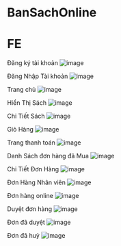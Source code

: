 # BanSachOnline
# FE
Đăng ký tài khoản
 ![image](https://github.com/anionzo/BanSachOnline/assets/86876887/a632af6f-0c6c-44c7-9633-eef32f40b455)

Đăng Nhập Tài khoản
 ![image](https://github.com/anionzo/BanSachOnline/assets/86876887/dfa72248-bb22-4852-b94b-00b9b3ac8b9c)

Trang chủ
 ![image](https://github.com/anionzo/BanSachOnline/assets/86876887/3881e08c-02b1-4941-8127-7f95c7c8c51f)

Hiển Thị Sách
 ![image](https://github.com/anionzo/BanSachOnline/assets/86876887/4fd5b113-c9f6-44bf-b2f2-e2b82f2cc2f9)

Chi Tiết Sách
 ![image](https://github.com/anionzo/BanSachOnline/assets/86876887/55dfc1e8-2f1d-44f4-b308-9e55ec0b36a9)

Giỏ Hàng
 ![image](https://github.com/anionzo/BanSachOnline/assets/86876887/ae13b786-aabe-462e-b5ac-1485f7b0dc59)

Trang thanh toán
 ![image](https://github.com/anionzo/BanSachOnline/assets/86876887/b3ab81c0-e2cf-4a42-83ec-cbd8a52843c1)

Danh Sách đơn hàng đã Mua
 ![image](https://github.com/anionzo/BanSachOnline/assets/86876887/00cfba8b-d5fd-4fd9-b63e-fc3d5abb6c92)

Chi Tiết Đơn Hàng
 ![image](https://github.com/anionzo/BanSachOnline/assets/86876887/aa8d701b-15c0-4d59-b011-d7a74ad959a6)

Đơn Hàng Nhân viên
 ![image](https://github.com/anionzo/BanSachOnline/assets/86876887/a02664f3-7e30-4eef-acc6-c041b60a1038)

Đơn hàng online
 ![image](https://github.com/anionzo/BanSachOnline/assets/86876887/c409a7cb-aa72-418b-82af-9d7c9d4ae90b)

Duyệt đơn hàng
 ![image](https://github.com/anionzo/BanSachOnline/assets/86876887/fb38b42c-b1a2-40f2-b37f-f26eb77cdd37)

Đơn đã duyệt
 ![image](https://github.com/anionzo/BanSachOnline/assets/86876887/726e9867-d71e-4790-9b85-e17aba1418c2)
 
Đơn đã huỷ
![image](https://github.com/anionzo/BanSachOnline/assets/86876887/d0604e53-0925-41cc-9509-c777272f2ae3)
